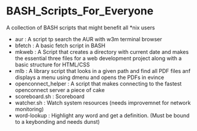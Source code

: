 # BASH_Scripts_For_Everyone
A collection of BASH scripts that might benefit all *nix users


- aur : A script tp search the AUR with w3m terminal browser
- bfetch : A basic fetch script in BASH
- mkweb : A Script that creates a directory with current date and makes the essential three files for a web development project along with a basic structure for HTML/CSS
- mlb : A library script that looks in a given path and find all PDF files anf displays a menu using dmenu and opens the PDFs in evince
- openconnect_helper : A script that makes connecting to the fastest openconnect server a piece of cake
- scoreboard.sh : Scoreboard
- watcher.sh : Watch system resources (needs improvemnet for network monitoring)
- word-lookup : Highlight any word and get a definition. (Must be bound to a keybonding and needs dunst)
